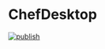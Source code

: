 # ChefDesktop

[![publish](https://github.com/CyberFatherRT/ChefDesktop/actions/workflows/rust.yml/badge.svg)](https://github.com/CyberFatherRT/ChefDesktop/actions/workflows/rust.yml)